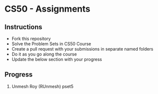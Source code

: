 # CS50 - Assignments

## Instructions

- Fork this repository
- Solve the Problem Sets in CS50 Course
- Create a pull request with your submissions in separate named folders
- Do it as you go along the course
- Update the below section with your progress

## Progress
1. Unmesh Roy (RUnmesh) pset5
